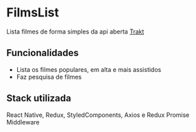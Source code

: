 
# FilmsList
Lista filmes de forma simples da api aberta [Trakt](https://awesomeopensource.com/project/elangosundar/awesome-README-templates)



## Funcionalidades

- Lista os filmes populares, em alta e mais assistidos
- Faz pesquisa de filmes


## Stack utilizada

React Native, Redux, StyledComponents, Axios e Redux Promise Middleware

